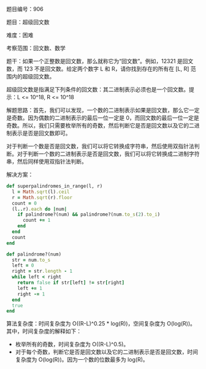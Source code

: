 题目编号：906

题目：超级回文数

难度：困难

考察范围：回文数、数学

题干：如果一个正整数是回文数，那么就称它为“回文数”。例如，12321 是回文数，而 123 不是回文数。给定两个数字 L 和 R，请你找到存在的所有在 [L, R] 范围内的超级回文数。

超级回文数是指满足下列条件的回文数：其二进制表示必须也是一个回文数。提示：L <= 10^18, R <= 10^18

解题思路：首先，我们可以发现，一个数的二进制表示如果是回文数，那么它一定是奇数。因为偶数的二进制表示的最后一位一定是 0，而回文数的最后一位一定是奇数。所以，我们只需要枚举所有的奇数，然后判断它是否是回文数以及它的二进制表示是否是回文数即可。

对于判断一个数是否是回文数，我们可以将它转换成字符串，然后使用双指针法判断。对于判断一个数的二进制表示是否是回文数，我们可以将它转换成二进制字符串，然后同样使用双指针法判断。

解决方案：

```ruby
def superpalindromes_in_range(l, r)
  l = Math.sqrt(l).ceil
  r = Math.sqrt(r).floor
  count = 0
  (l..r).each do |num|
    if palindrome?(num) && palindrome?(num.to_s(2).to_i)
      count += 1
    end
  end
  count
end

def palindrome?(num)
  str = num.to_s
  left = 0
  right = str.length - 1
  while left < right
    return false if str[left] != str[right]
    left += 1
    right -= 1
  end
  true
end
```

算法复杂度：时间复杂度为 O((R-L)^0.25 * log(R))，空间复杂度为 O(log(R))。其中，时间复杂度的解释如下：

- 枚举所有的奇数，时间复杂度为 O((R-L)^0.5)。
- 对于每个奇数，判断它是否是回文数以及它的二进制表示是否是回文数，时间复杂度为 O(log(R))。因为一个数的位数最多为 log(R)。